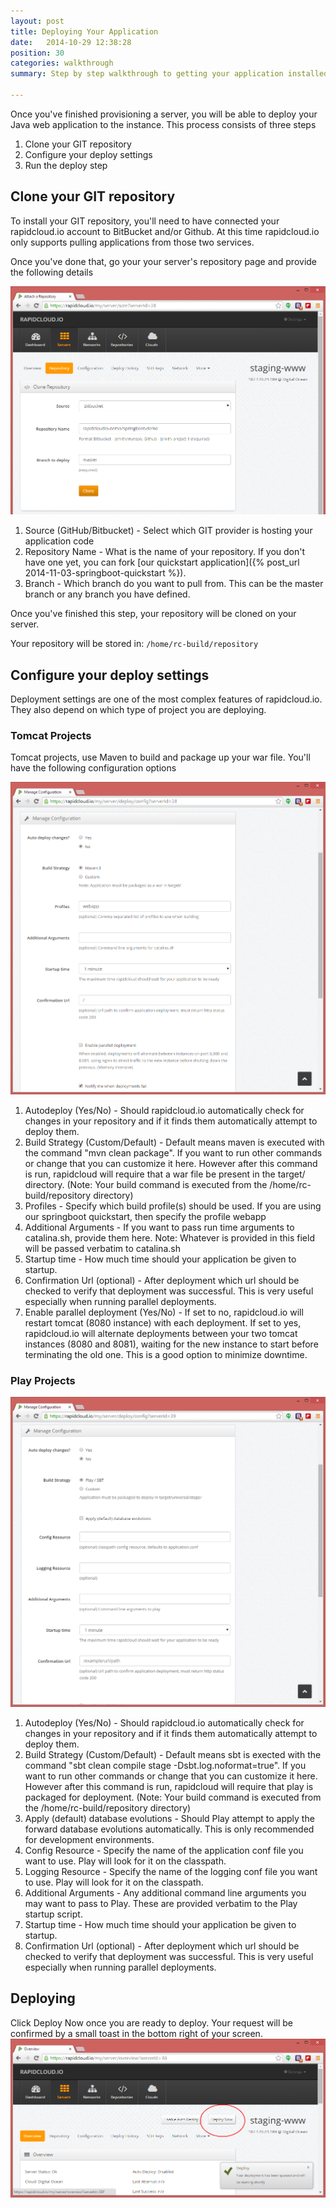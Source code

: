 ```yaml
---
layout: post
title: Deploying Your Application
date:   2014-10-29 12:38:28
position: 30
categories: walkthrough
summary: Step by step walkthrough to getting your application installed from GitHub or Bitbucket, built and deployed to your new server. 

---
```

Once you've finished provisioning a server, you will be able to deploy your Java web application to the instance. This process consists of three steps

1. Clone your GIT repository
1. Configure your deploy settings
1. Run the deploy step

## Clone your GIT repository

To install your GIT repository, you'll need to have connected your rapidcloud.io account to BitBucket and/or Github. At this time rapidcloud.io only supports pulling applications from those two services.

Once you've done that, go your your server's repository page and provide the following details

![Clone GIT Repository](/assets/select_repository.png)

1. Source (GitHub/Bitbucket) - Select which GIT provider is hosting your application code
2. Repository Name - What is the name of your repository. If you don't have one yet, you can fork [our quickstart application]({% post_url 2014-11-03-springboot-quickstart %}).
3. Branch - Which branch do you want to pull from. This can be the master branch or any branch you have defined. 

Once you've finished this step, your repository will be cloned on your server.  

Your repository will be stored in:
<code>/home/rc-build/repository</code>

## Configure your deploy settings
Deployment settings are one of the most complex features of rapidcloud.io. They also depend on which type of project you are deploying. 

### Tomcat Projects
Tomcat projects, use Maven to build and package up your war file. You'll have the following configuration options

![Tomcat Configuration](/assets/tomcat_configuration.png)

1. Autodeploy (Yes/No) - Should rapidcloud.io automatically check for changes in your repository and if it finds them automatically attempt to deploy them. 
1. Build Strategy (Custom/Default) - Default means maven is executed with the command "mvn clean package". If you want to run other commands or change that you can customize it here. However after this command is run, rapidcloud will require that a war file be present in the target/ directory. (Note: Your build command is executed from the /home/rc-build/repository directory)
1. Profiles - Specify which build profile(s) should be used. If you are using our springboot quickstart, then specify the profile webapp
1. Additional Arguments - If you want to pass run time arguments to catalina.sh, provide them here. Note: Whatever is provided in this field will be passed verbatim to catalina.sh
1. Startup time - How much time should your application be given to startup. 
1. Confirmation Url (optional) - After deployment which url should be checked to verify that deployment was successful. This is very useful especially when running parallel deployments.
1. Enable parallel deployment (Yes/No) - If set to no, rapidcloud.io will restart tomcat (8080 instance) with each deployment. If set to yes, rapidcloud.io will alternate deployments between your two tomcat instances (8080 and 8081), waiting for the new instance to start before terminating the old one. This is a good option to minimize downtime.

### Play Projects

![Play Configuration](/assets/play_configuration.png)

1. Autodeploy (Yes/No) - Should rapidcloud.io automatically check for changes in your repository and if it finds them automatically attempt to deploy them. 
1. Build Strategy (Custom/Default) - Default means sbt is exected with the command "sbt clean compile stage -Dsbt.log.noformat=true". If you want to run other commands or change that you can customize it here. However after this command is run, rapidcloud will require that play is packaged for deployment. (Note: Your build command is executed from the /home/rc-build/repository directory)
1. Apply (default) database evolutions - Should Play attempt to apply the forward database evolutions automatically. This is only recommended for development environments.
1. Config Resource - Specify the name of the application conf file you want to use. Play will look for it on the classpath.
1. Logging Resource - Specify the name of the logging conf file you want to use. Play will look for it on the classpath.
1. Additional Arguments - Any additional command line arguments you may want to pass to Play. These are provided verbatim to the Play startup script.
1. Startup time - How much time should your application be given to startup. 
1. Confirmation Url (optional) - After deployment which url should be checked to verify that deployment was successful. This is very useful especially when running parallel deployments.

## Deploying
Click Deploy Now once you are ready to deploy. Your request will be confirmed by a small toast in the bottom right of your screen.
![Deploy Now](/assets/deploy_now.png)




